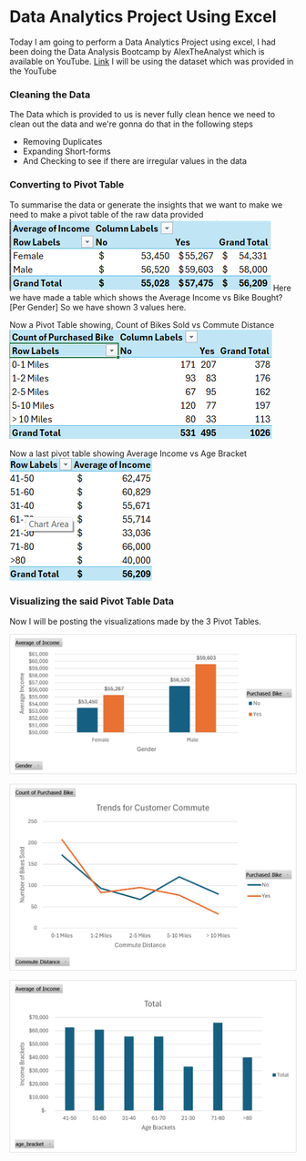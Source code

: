 # Data Analytics Project Using Excel
Today I am going to perform a Data Analytics Project using excel, I had been doing the Data Analysis Bootcamp by AlexTheAnalyst which is available on YouTube. [Link](https://youtu.be/opJgMj1IUrc?si=PEnrUNpTFdZRd5FI)
I will be using the dataset which was provided in the YouTube

### Cleaning the Data
The Data which is provided to us is never fully clean hence we need to clean out the data and we're gonna do that in the following steps

-  Removing Duplicates
-  Expanding Short-forms
- And Checking to see if there are irregular values in the data

### Converting to Pivot Table
To summarise the data or generate the insights that we want  to make we need to make a pivot table of the raw data provided 
![pivot-table1](/images/1.png)
Here we have made a table which shows the Average Income vs Bike Bought? [Per Gender] So we have shown 3 values here.

Now a Pivot Table showing, Count of Bikes Sold vs Commute Distance 
![pivot-table2](/images/2.png)

Now a last pivot table showing Average Income vs Age Bracket
![pivot-table3](/images/3.png)

### Visualizing the said Pivot Table Data
Now I will be posting the visualizations made by the 3 Pivot Tables.

![chart1](/images/4.png)

![chart2](/images/5.png)

![chart3](/images/6.png)



